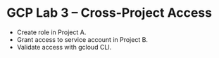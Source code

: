 # GCP Lab 3 – Cross-Project Access
- Create role in Project A.
- Grant access to service account in Project B.
- Validate access with gcloud CLI.

